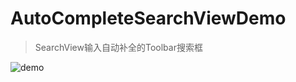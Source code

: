 # AutoCompleteSearchViewDemo

> SearchView输入自动补全的Toolbar搜索框

![demo](http://ww4.sinaimg.cn/mw690/5e9a81dbgw1et7ijc2cesg20f00qonpe.gif)
